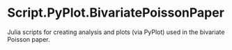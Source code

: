 # Script.PyPlot.BivariatePoissonPaper

Julia scripts for creating analysis and plots (via PyPlot) used in the bivariate Poisson paper.
